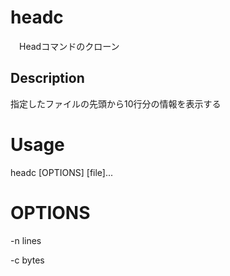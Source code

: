 # headc

　Headコマンドのクローン

## Description
指定したファイルの先頭から10行分の情報を表示する

# Usage
headc [OPTIONS] [file]...

# OPTIONS
-n lines<br />

-c bytes
